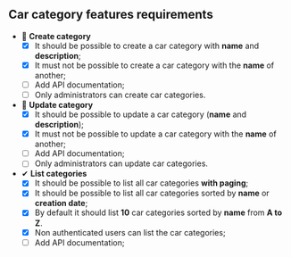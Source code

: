 ## Car category features requirements

- 📅 **Create category**
  - [x] It should be possible to create a car category with **name** and **description**;
  - [x] It must not be possible to create a car category with the **name** of another;
  - [ ] Add API documentation;
  - [ ] Only administrators can create car categories.

- 📅 **Update category**
  - [x] It should be possible to update a car category (**name** and **description**);
  - [x] It must not be possible to update a car category with the **name** of another;
  - [ ] Add API documentation;
  - [ ] Only administrators can update car categories.

- ✔ **List categories**
  - [x] It should be possible to list all car categories **with paging**;
  - [x] It should be possible to list all car categories sorted by **name** or **creation date**;
  - [x] By default it should list **10** car categories sorted by **name** from **A to Z**.
  - [x] Non authenticated users can list the car categories;
  - [ ] Add API documentation;
